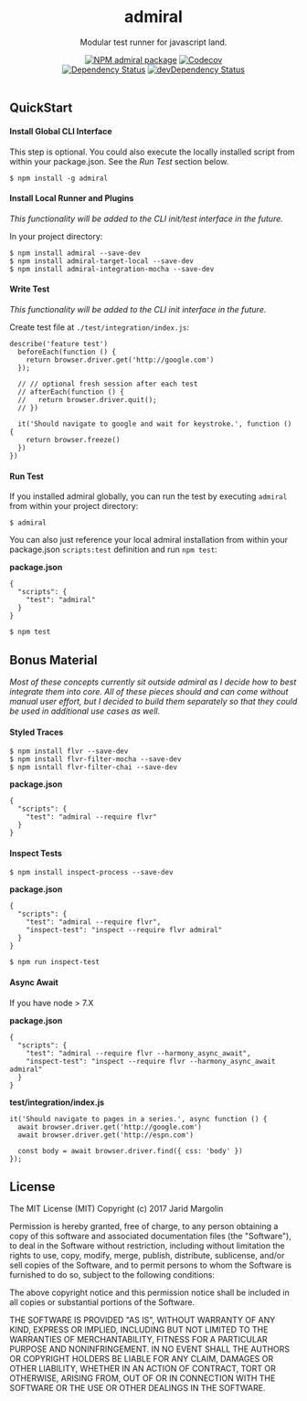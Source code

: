 <h1 align="center">admiral</h1>
<div align="center">
  <p>Modular test runner for javascript land.</p>
  <div>
  <a href="https://npmjs.org/package/admiral"><img src="https://img.shields.io/npm/v/admiral.svg" alt="NPM admiral package"></a>
  <a href="https://codecov.io/gh/admiraljs/admiral"><img src="https://codecov.io/gh/admiraljs/admiral/branch/master/graph/badge.svg?flag=admiral" alt="Codecov" />
  </div>
  <div>
  <a href="https://david-dm.org/admiraljs/admiral?path=packages/admiral"><img src="https://david-dm.org/admiraljs/admiral.svg?path=packages/admiral" alt="Dependency Status"></a>
  <a href="https://david-dm.org/admiraljs/admiral?path=packages/admiral#info=devDependencies"><img src="https://david-dm.org/admiraljs/admiral/dev-status.svg?path=packages/admiral" alt="devDependency Status"></a>
  </div>
</div>
<br>

## QuickStart

#### Install Global CLI Interface

This step is optional. You could also execute the locally installed script from within your package.json. See the *Run Test* section below.

```
$ npm install -g admiral
```

#### Install Local Runner and Plugins

*This functionality will be added to the CLI init/test interface in the future.*

In your project directory:

```
$ npm install admiral --save-dev
$ npm install admiral-target-local --save-dev
$ npm install admiral-integration-mocha --save-dev
```

#### Write Test

*This functionality will be added to the CLI init interface in the future.*

Create test file at `./test/integration/index.js`:

```
describe('feature test')
  beforeEach(function () {
    return browser.driver.get('http://google.com')
  });

  // // optional fresh session after each test
  // afterEach(function () {
  //   return browser.driver.quit();
  // })

  it('Should navigate to google and wait for keystroke.', function () {
    return browser.freeze()
  })
})
```

#### Run Test

If you installed admiral globally, you can run the test by executing `admiral` from within your project directory:

```
$ admiral
```

You can also just reference your local admiral installation from within your package.json `scripts:test` definition and run `npm test`:

**package.json**

```
{
  "scripts": {
    "test": "admiral"
  }
}
```

```
$ npm test
```

## Bonus Material

*Most of these concepts currently sit outside admiral as I decide how to best integrate them into core. All of these pieces should and can come without manual user effort, but I decided to build them separately so that they could be used in additional use cases as well.*

#### Styled Traces

```
$ npm install flvr --save-dev
$ npm install flvr-filter-mocha --save-dev
$ npm isntall flvr-filter-chai --save-dev
```

**package.json**

```
{
  "scripts": {
    "test": "admiral --require flvr"
  }
}
```

#### Inspect Tests

```
$ npm install inspect-process --save-dev
```

**package.json**

```
{
  "scripts": {
    "test": "admiral --require flvr",
    "inspect-test": "inspect --require flvr admiral"
  }
}
```

```
$ npm run inspect-test
```

#### Async Await

If you have node > 7.X

**package.json**

```
{
  "scripts": {
    "test": "admiral --require flvr --harmony_async_await",
    "inspect-test": "inspect --require flvr --harmony_async_await admiral"
  }
}
```

**test/integration/index.js**

```
it('Should navigate to pages in a series.', async function () {
  await browser.driver.get('http://google.com')
  await browser.driver.get('http://espn.com')

  const body = await browser.driver.find({ css: 'body' })
});
```

## License

The MIT License (MIT) Copyright (c) 2017 Jarid Margolin

Permission is hereby granted, free of charge, to any person obtaining a copy of this software and associated documentation files (the "Software"), to deal in the Software without restriction, including without limitation the rights to use, copy, modify, merge, publish, distribute, sublicense, and/or sell copies of the Software, and to permit persons to whom the Software is furnished to do so, subject to the following conditions:

The above copyright notice and this permission notice shall be included in all copies or substantial portions of the Software.

THE SOFTWARE IS PROVIDED "AS IS", WITHOUT WARRANTY OF ANY KIND, EXPRESS OR IMPLIED, INCLUDING BUT NOT LIMITED TO THE WARRANTIES OF MERCHANTABILITY, FITNESS FOR A PARTICULAR PURPOSE AND NONINFRINGEMENT. IN NO EVENT SHALL THE AUTHORS OR COPYRIGHT HOLDERS BE LIABLE FOR ANY CLAIM, DAMAGES OR OTHER LIABILITY, WHETHER IN AN ACTION OF CONTRACT, TORT OR OTHERWISE, ARISING FROM, OUT OF OR IN CONNECTION WITH THE SOFTWARE OR THE USE OR OTHER DEALINGS IN THE SOFTWARE.
